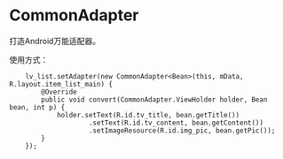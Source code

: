 # CommonAdapter
打造Android万能适配器。
 

使用方式：


        lv_list.setAdapter(new CommonAdapter<Bean>(this, mData, R.layout.item_list_main) {
            @Override
            public void convert(CommonAdapter.ViewHolder holder, Bean bean, int p) {
                holder.setText(R.id.tv_title, bean.getTitle())
                        .setText(R.id.tv_content, bean.getContent())
                        .setImageResource(R.id.img_pic, bean.getPic());
            }
        });
